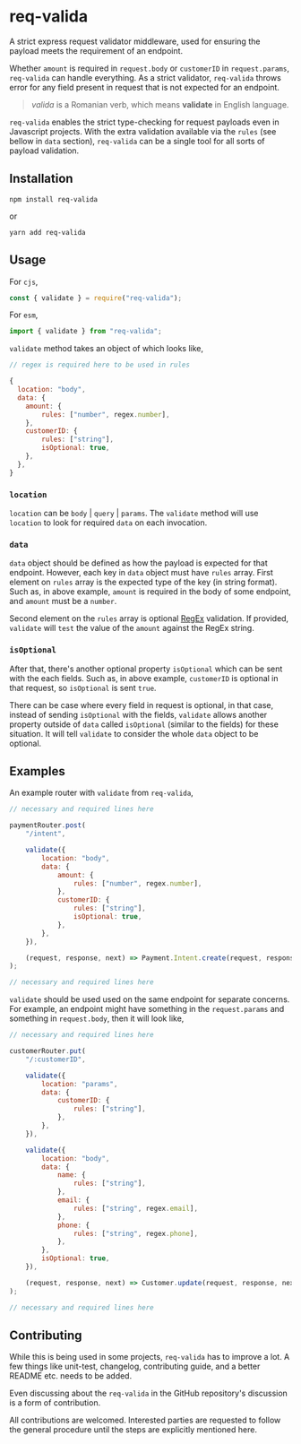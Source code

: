 # req-valida

A strict express request validator middleware, used for ensuring the payload meets the requirement of an endpoint.

Whether `amount` is required in `request.body` or `customerID` in `request.params`, `req-valida` can handle everything. As a strict validator, `req-valida` throws error for any field present in request that is not expected for an endpoint.

> _valida_ is a Romanian verb, which means **validate** in English language.

`req-valida` enables the strict type-checking for request payloads even in Javascript projects. With the extra validation available via the `rules` (see bellow in `data` section), `req-valida` can be a single tool for all sorts of payload validation.

## Installation

```
npm install req-valida
```

or

```
yarn add req-valida
```

## Usage

For `cjs`,

```js
const { validate } = require("req-valida");
```

For `esm`,

```js
import { validate } from "req-valida";
```

`validate` method takes an object of which looks like,

```js
// regex is required here to be used in rules

{
  location: "body",
  data: {
    amount: {
        rules: ["number", regex.number],
    },
    customerID: {
        rules: ["string"],
        isOptional: true,
    },
  },
}
```

### `location`

`location` can be `body` | `query` | `params`. The `validate` method will use `location` to look for required `data` on each invocation.

### `data`

`data` object should be defined as how the payload is expected for that endpoint. However, each key in `data` object must have `rules` array. First element on `rules` array is the expected type of the key (in string format). Such as, in above example, `amount` is required in the body of some endpoint, and `amount` must be a `number`.

Second element on the `rules` array is optional [RegEx](https://developer.mozilla.org/en-US/docs/Web/JavaScript/Guide/Regular_Expressions) validation. If provided, `validate` will `test` the value of the `amount` against the RegEx string.

### `isOptional`

After that, there's another optional property `isOptional` which can be sent with the each fields. Such as, in above example, `customerID` is optional in that request, so `isOptional` is sent `true`.

There can be case where every field in request is optional, in that case, instead of sending `isOptional` with the fields, `validate` allows another property outside of `data` called `isOptional` (similar to the fields) for these situation. It will tell `validate` to consider the whole `data` object to be optional.

## Examples

An example router with `validate` from `req-valida`,

```js
// necessary and required lines here

paymentRouter.post(
    "/intent",

    validate({
        location: "body",
        data: {
            amount: {
                rules: ["number", regex.number],
            },
            customerID: {
                rules: ["string"],
                isOptional: true,
            },
        },
    }),

    (request, response, next) => Payment.Intent.create(request, response, next)
);

// necessary and required lines here
```

`validate` should be used used on the same endpoint for separate concerns. For example, an endpoint might have something in the `request.params` and something in `request.body`, then it will look like,

```js
// necessary and required lines here

customerRouter.put(
    "/:customerID",

    validate({
        location: "params",
        data: {
            customerID: {
                rules: ["string"],
            },
        },
    }),

    validate({
        location: "body",
        data: {
            name: {
                rules: ["string"],
            },
            email: {
                rules: ["string", regex.email],
            },
            phone: {
                rules: ["string", regex.phone],
            },
        },
        isOptional: true,
    }),

    (request, response, next) => Customer.update(request, response, next)
);

// necessary and required lines here
```

## Contributing

While this is being used in some projects, `req-valida` has to improve a lot. A few things like unit-test, changelog, contributing guide, and a better README etc. needs to be added.

Even discussing about the `req-valida` in the GitHub repository's discussion is a form of contribution.

All contributions are welcomed. Interested parties are requested to follow the general procedure until the steps are explicitly mentioned here.
